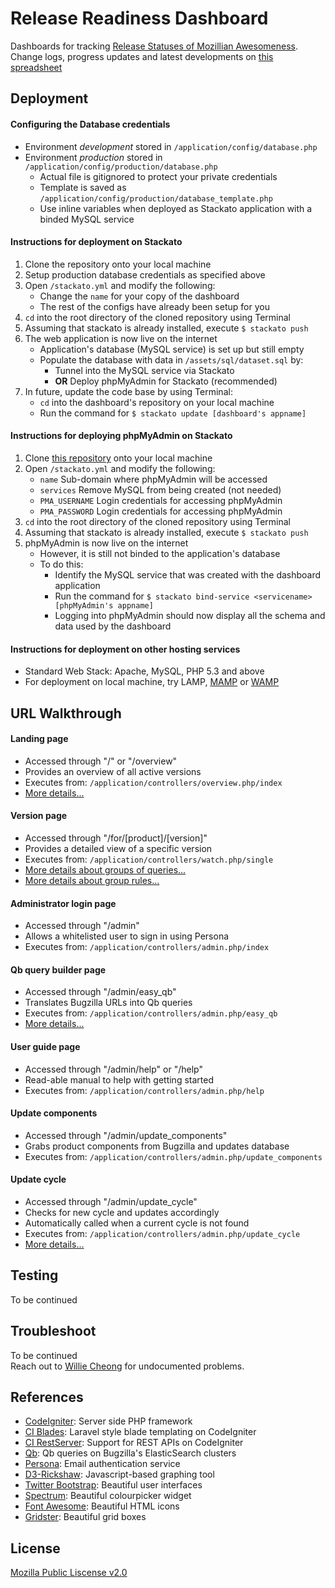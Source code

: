 # Release Readiness Dashboard
Dashboards for tracking [Release Statuses of Mozillian Awesomeness](https://release-dash.paas.allizom.org).<br>
Change logs, progress updates and latest developments on [this spreadsheet](https://docs.google.com/spreadsheet/ccc?key=0ApNDjYXWm5JndDFwLWVlM1BPR3dBdjE1ZVdfWlBwR1E&usp=sharing)


## Deployment        
#### Configuring the Database credentials
- Environment *development* stored in `/application/config/database.php`
- Environment *production* stored in `/application/config/production/database.php` 
    - Actual file is gitignored to protect your private credentials
    - Template is saved as `/application/config/production/database_template.php`
    - Use inline variables when deployed as Stackato application with a binded MySQL service

#### Instructions for deployment on Stackato
1. Clone the repository onto your local machine
2. Setup production database credentials as specified above
3. Open `/stackato.yml` and modify the following:
    - Change the `name` for your copy of the dashboard
    - The rest of the configs have already been setup for you
3. `cd` into the root directory of the cloned repository using Terminal
4. Assuming that stackato is already installed, execute `$ stackato push`
5. The web application is now live on the internet
    - Application's database (MySQL service) is set up but still empty
    - Populate the database with data in `/assets/sql/dataset.sql` by:
        - Tunnel into the MySQL service via Stackato
        - **OR** Deploy phpMyAdmin for Stackato (recommended)
6. In future, update the code base by using Terminal:
    - `cd` into the dashboard's repository on your local machine
    - Run the command for `$ stackato update [dashboard's appname]`

#### Instructions for deploying phpMyAdmin on Stackato
1. Clone [this repository](https://github.com/Stackato-Apps/phpmyadmin) onto your local machine
2. Open `/stackato.yml` and modify the following:
    - `name` Sub-domain where phpMyAdmin will be accessed
    - `services` Remove MySQL from being created (not needed)
    - `PMA_USERNAME` Login credentials for accessing phpMyAdmin
    - `PMA_PASSWORD` Login credentials for accessing phpMyAdmin
3. `cd` into the root directory of the cloned repository using Terminal
4. Assuming that stackato is already installed, execute `$ stackato push`
5. phpMyAdmin is now live on the internet
    - However, it is still not binded to the application's database
    - To do this:
        - Identify the MySQL service that was created with the dashboard application
        - Run the command for `$ stackato bind-service <servicename> [phpMyAdmin's appname]`
        - Logging into phpMyAdmin should now display all the schema and data used by the dashboard

#### Instructions for deployment on other hosting services
- Standard Web Stack: Apache, MySQL, PHP 5.3 and above
- For deployment on local machine, try LAMP, [MAMP](http://www.mamp.info/en/downloads/) or [WAMP](http://www.wampserver.com/en/)


## URL Walkthrough
#### Landing page
- Accessed through "/" or "/overview" 
- Provides an overview of all active versions
- Executes from: `/application/controllers/overview.php/index`
- [More details...](http://blog.williecheong.com/running-with-the-train/)

#### Version page
- Accessed through "/for/[product]/[version]"
- Provides a detailed view of a specific version
- Executes from: `/application/controllers/watch.php/single`
- [More details about groups of queries...](http://blog.williecheong.com/groups-of-queries/)
- [More details about group rules...](http://blog.williecheong.com/release-readiness-dashboardrules-for-scoring/)

#### Administrator login page
- Accessed through "/admin"
- Allows a whitelisted user to sign in using Persona
- Executes from: `/application/controllers/admin.php/index`

#### Qb query builder page
- Accessed through "/admin/easy_qb"
- Translates Bugzilla URLs into Qb queries
- Executes from: `/application/controllers/admin.php/easy_qb`
- [More details...](http://blog.williecheong.com/release-readiness-dashboardqb-query-builder/)

#### User guide page
- Accessed through "/admin/help" or "/help"
- Read-able manual to help with getting started
- Executes from: `/application/controllers/admin.php/help`

#### Update components
- Accessed through "/admin/update_components"
- Grabs product components from Bugzilla and updates database
- Executes from: `/application/controllers/admin.php/update_components`

#### Update cycle
- Accessed through "/admin/update_cycle"
- Checks for new cycle and updates accordingly
- Automatically called when a current cycle is not found
- Executes from: `/application/controllers/admin.php/update_cycle`
- [More details...](http://blog.williecheong.com/running-with-the-train/)

## Testing
To be continued


## Troubleshoot
To be continued<br>
Reach out to [Willie Cheong](http://williecheong.com) for undocumented problems.


## References
- [CodeIgniter](http://ellislab.com/codeigniter): Server side PHP framework
- [CI Blades](https://github.com/laperla/codeigniter-Blade): Laravel style blade templating on CodeIgniter
- [CI RestServer](https://github.com/philsturgeon/codeigniter-restserver): Support for REST APIs on CodeIgniter
- [Qb](https://github.com/klahnakoski/qb): Qb queries on Bugzilla's ElasticSearch clusters
- [Persona](https://developer.mozilla.org/en-US/Persona): Email authentication service
- [D3-Rickshaw](http://code.shutterstock.com/rickshaw/): Javascript-based graphing tool
- [Twitter Bootstrap](http://getbootstrap.com/getting-started/): Beautiful user interfaces
- [Spectrum](http://bgrins.github.io/spectrum/): Beautiful colourpicker widget
- [Font Awesome](http://fontawesome.io/): Beautiful HTML icons
- [Gridster](http://gridster.net/): Beautiful grid boxes


## License
[Mozilla Public Liscense v2.0](LICENSE)
